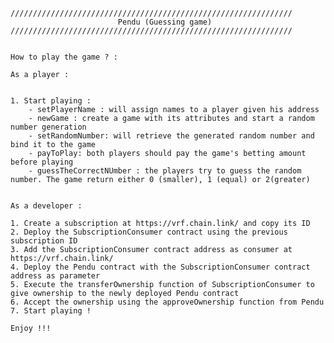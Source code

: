     ///////////////////////////////////////////////////////////////
                            Pendu (Guessing game)
    ///////////////////////////////////////////////////////////////


    How to play the game ? :

    As a player : 


    1. Start playing : 
        - setPlayerName : will assign names to a player given his address
        - newGame : create a game with its attributes and start a random number generation
        - setRandomNumber: will retrieve the generated random number and bind it to the game
        - payToPlay: both players should pay the game's betting amount before playing
        - guessTheCorrectNUmber : the players try to guess the random number. The game return either 0 (smaller), 1 (equal) or 2(greater)

    
    As a developer : 

    1. Create a subscription at https://vrf.chain.link/ and copy its ID
    2. Deploy the SubscriptionConsumer contract using the previous subscription ID
    3. Add the SubscriptionConsumer contract address as consumer at https://vrf.chain.link/
    4. Deploy the Pendu contract with the SubscriptionConsumer contract address as parameter
    5. Execute the transferOwnership function of SubscriptionConsumer to give ownership to the newly deployed Pendu contract
    6. Accept the ownership using the approveOwnership function from Pendu
    7. Start playing !

    Enjoy !!!